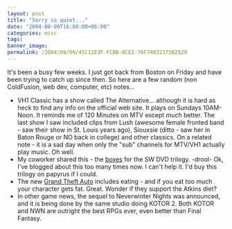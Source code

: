 ```yaml
---
layout: post
title: "Sorry so quiet..."
date: "2004-08-09T16:08:00+06:00"
categories: misc 
tags: 
banner_image: 
permalink: /2004/08/09/45C12E3F-FCBB-8CE2-70F74831375B2829
---
```


It's been a busy few weeks. I just got back from Boston on Friday and have been trying to catch up since then. So here are a few random (non ColdFusion, web dev, computer, etc) notes...

<ul>
<li>VH1 Classic has a show called The Alternative... although it is hard as heck to find any info on the official web site. It plays on Sundays 10AM-Noon. It reminds me of 120 Minutes on MTV except <i>much</i> better. The last show I saw included clips from Lush (awesome female fronted band - saw their show in St. Louis years ago), Siouxsie (ditto - saw her in Baton Rouge or NO back in college) and other classics. On a related note - it is a sad day when only the "sub" channels for MTV/VH1 actually play music. Oh well.
<li>My coworker shared this - the <a href="http://www.starwars.com/episode-iv/news/2004/06/news20040624.html">boxes</a> for the SW DVD trilogy. -drool- Ok, I've blogged about this too many times now. I can't help it. I'd buy this trilogy on papyrus if I could.
<li>The new <a href="http://the-magicbox.com/0407/game072604a.shtml)http://the-magicbox.com/0407/game072604a.shtml">Grand Theft Auto</a> includes eating - and if you eat too much your character gets fat. Great. Wonder if they support the Atkins diet?
<li>In other game news, the sequel to Neverwinter Nights was announced, and it is being done by the same studio doing KOTOR 2. Both KOTOR and NWN are outright the best RPGs ever, even better than Final Fantasy.
</ul>